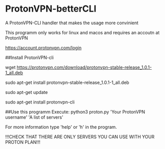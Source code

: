 # ProtonVPN-betterCLI
A ProtonVPN-CLI handler that makes the usage more convinient

This programm only works for linux and macos and requires an accoutn at ProtonVPN

https://account.protonvpn.com/login



##Install ProtonVPN-cli

wget https://protonvpn.com/download/protonvpn-stable-release_1.0.1-1_all.deb

sudo apt-get install protonvpn-stable-release_1.0.1-1_all.deb

sudo apt-get update

sudo apt-get install protonvpn-cli



##Use this programm
Execute:
  python3 proton.py 'Your ProtonVPN username' 'A list of servers'
  
For more information type 'help' or 'h' in the program. 
  
 !!!CHECK THAT THERE ARE ONLY SERVERS YOU CAN USE WITH YOUR PROTON PLAN!!!
